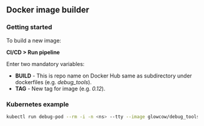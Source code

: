 ## Docker image builder

### Getting started
To build a new image:

**CI/CD > Run pipeline**

Enter two mandatory variables:

* **BUILD** - This is repo name on Docker Hub same as subdirectory under dockerfiles (e.g. *debug_tools*).
* **TAG** - New tag for image (e.g. *0.12*).

### Kubernetes example
```bash
kubectl run debug-pod --rm -i -n <ns> --tty --image glowcow/debug_tools:0.12 -- /bin/bash
```
